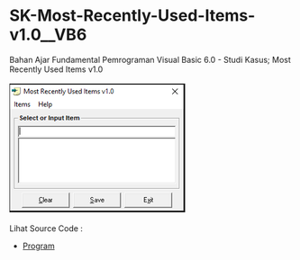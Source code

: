 # SK-Most-Recently-Used-Items-v1.0__VB6
Bahan Ajar Fundamental Pemrograman Visual Basic 6.0 - Studi Kasus; Most Recently Used Items v1.0<br><br>
<img src="https://github.com/RizkyKhapidsyah/SK-Most-Recently-Used-Items-v1.0__VB6/blob/main/result/001.PNG"><br><br>
Lihat Source Code : <br>
- <a href="https://github.com/RizkyKhapidsyah/SK-Most-Recently-Used-Items-v1.0__VB6/blob/main/frmMain.frm">Program</a>

